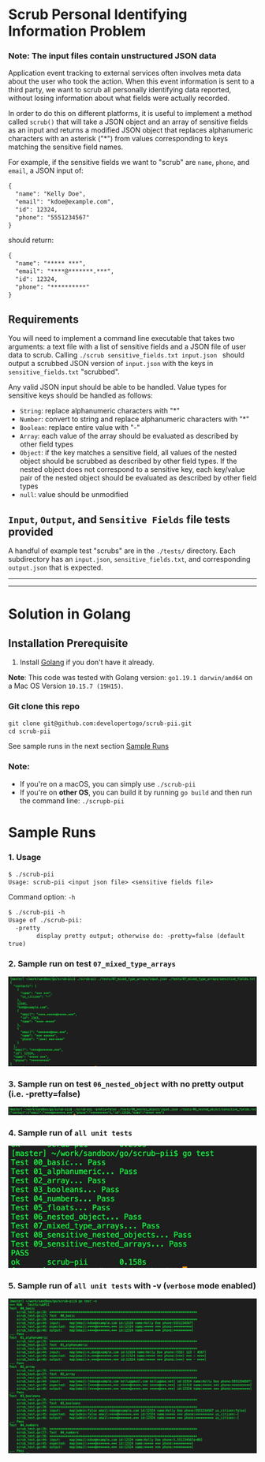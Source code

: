 Scrub Personal Identifying Information Problem
==================================================

### Note: The input files contain unstructured JSON data

Application event tracking to external services often involves meta data about the user who took the action. When this event information is sent to a third party, we want to scrub all personally identifying data reported, without losing information about what fields were actually recorded.

In order to do this on different platforms, it is useful to implement a method called `scrub()` that will take a JSON object and an array of sensitive fields as an input and returns a modified JSON object that replaces alphanumeric characters with an asterisk ("\*") from values corresponding to keys matching the sensitive field names.

For example, if the sensitive fields we want to "scrub" are `name`, `phone`, and `email`, a JSON input of:

```
{
  "name": "Kelly Doe",
  "email": "kdoe@example.com",
  "id": 12324,
  "phone": "5551234567"
}
```

should return:

```
{
  "name": "***** ***",
  "email": "****@*******.***",
  "id": 12324,
  "phone": "**********"
}

```

## Requirements
You will need to implement a command line executable that takes two arguments: a text file with a list of sensitive fields and a JSON file of user data to scrub. Calling `./scrub sensitive_fields.txt input.json ` should output a scrubbed JSON version of `input.json` with the keys in `sensitive_fields.txt` "scrubbed".

Any valid JSON input should be able to be handled. Value types for sensitive keys should be handled as follows:
  - `String`: replace alphanumeric characters with "*"
  - `Number`: convert to string and replace alphanumeric characters with "*"
  - `Boolean`: replace entire value with "-"
  - `Array`: each value of the array should be evaluated as described by other field types
  - `Object`: if the key matches a sensitive field, all values of the nested object should be scrubbed as described by other field types. If the nested object does not correspond to a sensitive key, each key/value pair of the nested object should be evaluated as described by other field types
  - `null`: value should be unmodified

## `Input`, `Output`, and `Sensitive Fields` file tests provided

A handful of example test "scrubs" are in the `./tests/` directory. Each subdirectory has an `input.json`, `sensitive_fields.txt`, and corresponding `output.json` that is expected.

---
---

# Solution in Golang

## Installation Prerequisite

1. Install [Golang](https://go.dev/doc/install) if you don't have it already.

**Note**: This code was tested with Golang version: `go1.19.1 darwin/amd64` on a Mac OS Version `10.15.7 (19H15)`.

### Git clone this repo

```
git clone git@github.com:developertogo/scrub-pii.git
cd scrub-pii
```
See sample runs in the next section [Sample Runs](https://github.com/developertogo/scrub-pii#sample-runs)

### Note:
* If you're on a macOS, you can simply use `./scrub-pii`
* If you're on **other OS**, you can build it by running `go build` and then run the command line: `./scrupb-pii`

# Sample Runs

### 1. Usage
```
$ ./scrub-pii
Usage: scrub-pii <input json file> <sensitive fields file>
```
Command option: `-h`
```
$ ./scrub-pii -h
Usage of ./scrub-pii:
  -pretty
    	display pretty output; otherwise do: -pretty=false (default true)
```

### 2. Sample run on test `07_mixed_type_arrays`
![Scrub 07_mixed_type_arrays](https://github.com/developertogo/scrub-pii/blob/main/assets/sample-pretty-test-07-run.jpg)

### 3. Sample run on test `06_nested_object` with no pretty output (i.e. -pretty=false)
![Scrub 06_nested_object](https://github.com/developertogo/scrub-pii/blob/main/assets/sample-no-pretty-unit-test-run.jpg)

### 4. Sample run of `all unit tests`
![All unit tests run](https://github.com/developertogo/scrub-pii/blob/main/assets/sample-unit-test-run.jpg)

### 5. Sample run of `all unit tests` with -v (`verbose` mode enabled)
![Verbosed all unit tests run](https://github.com/developertogo/scrub-pii/blob/main/assets/sample-verbose-unit-test-run.jpg)
